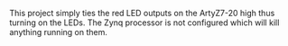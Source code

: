 This project simply ties the red LED outputs on the ArtyZ7-20 high
thus turning on the LEDs.  The Zynq processor is not configured
which will kill anything running on them.
